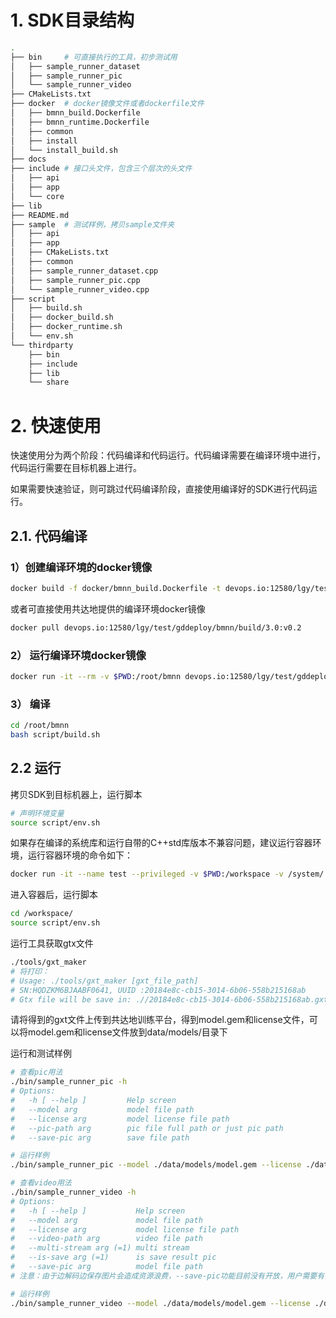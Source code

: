 
# 1. SDK目录结构
```bash
.
├── bin     # 可直接执行的工具，初步测试用
│   ├── sample_runner_dataset
│   ├── sample_runner_pic
│   └── sample_runner_video
├── CMakeLists.txt
├── docker  # docker镜像文件或者dockerfile文件
│   ├── bmnn_build.Dockerfile
│   ├── bmnn_runtime.Dockerfile
│   ├── common
│   ├── install
│   └── install_build.sh
├── docs    
├── include # 接口头文件，包含三个层次的头文件
│   ├── api
│   ├── app
│   └── core
├── lib 
├── README.md
├── sample  # 测试样例，拷贝sample文件夹
│   ├── api
│   ├── app
│   ├── CMakeLists.txt
│   ├── common
│   ├── sample_runner_dataset.cpp
│   ├── sample_runner_pic.cpp
│   └── sample_runner_video.cpp
├── script  
│   ├── build.sh
│   ├── docker_build.sh
│   ├── docker_runtime.sh
│   └── env.sh
└── thirdparty
    ├── bin
    ├── include
    ├── lib
    └── share
```

# 2. 快速使用

快速使用分为两个阶段：代码编译和代码运行。代码编译需要在编译环境中进行，代码运行需要在目标机器上进行。

如果需要快速验证，则可跳过代码编译阶段，直接使用编译好的SDK进行代码运行。

## 2.1. 代码编译

### 1）创建编译环境的docker镜像

```bash
docker build -f docker/bmnn_build.Dockerfile -t devops.io:12580/lgy/test/gddeploy/bmnn/build/3.0:v0.2 .
```

或者可直接使用共达地提供的编译环境docker镜像

```bash
docker pull devops.io:12580/lgy/test/gddeploy/bmnn/build/3.0:v0.2
```

### 2） 运行编译环境docker镜像

```bash
docker run -it --rm -v $PWD:/root/bmnn devops.io:12580/lgy/test/gddeploy/bmnn/build/3.0:v0.2
```

### 3） 编译

```bash
cd /root/bmnn
bash script/build.sh
```


## 2.2 运行
拷贝SDK到目标机器上，运行脚本

```bash
# 声明环境变量
source script/env.sh
```

如果存在编译的系统库和运行自带的C++std库版本不兼容问题，建议运行容器环境，运行容器环境的命令如下：

```bash 
docker run -it --name test --privileged -v $PWD:/workspace -v /system/:/system ubuntu:20.04
```
进入容器后，运行脚本

```bash
cd /workspace/
source script/env.sh
```

运行工具获取gtx文件
```bash
./tools/gxt_maker
# 将打印：
# Usage: ./tools/gxt_maker [gxt_file_path]
# SN:HQDZKM6BJAABF0641, UUID :20184e8c-cb15-3014-6b06-558b215168ab 
# Gtx file will be save in: .//20184e8c-cb15-3014-6b06-558b215168ab.gxt
```
请将得到的gxt文件上传到共达地训练平台，得到model.gem和license文件，可以将model.gem和license文件放到data/models/目录下


运行和测试样例
```bash
# 查看pic用法
./bin/sample_runner_pic -h
# Options:
#   -h [ --help ]         Help screen
#   --model arg           model file path
#   --license arg         model license file path
#   --pic-path arg        pic file full path or just pic path
#   --save-pic arg        save file path

# 运行样例
./bin/sample_runner_pic --model ./data/models/model.gem --license ./data/models/license --pic-path ./data/pic/baidu_person/images/ --save-pic ./data/pic/baidu_person/preds/

# 查看video用法
./bin/sample_runner_video -h
# Options:
#   -h [ --help ]           Help screen
#   --model arg             model file path
#   --license arg           model license file path
#   --video-path arg        video file path
#   --multi-stream arg (=1) multi stream
#   --is-save arg (=1)      is save result pic
#   --save-pic arg          model file path
# 注意：由于边解码边保存图片会造成资源浪费，--save-pic功能目前没有开放，用户需要有需要可以修改sample/sample_runner_video.cpp文件后重新编译

# 运行样例
./bin/sample_runner_video --model ./data/models/model.gem --license ./data/models/license --video-path rtsp://admin:gddi1234@10.13.0.104:554/h264/ch1/main/av_stream --multi-stream 4 --is-save 0 --save-pic .
``` 